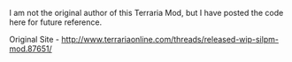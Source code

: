 I am not the original author of this Terraria Mod, but I have posted the code here for future reference.

Original Site - http://www.terrariaonline.com/threads/released-wip-silpm-mod.87651/
